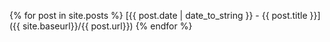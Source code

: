 {% for post in site.posts %} 
[{{ post.date | date_to_string }} - {{ post.title }}]({{ site.baseurl}}/{{ post.url}})
{% endfor %}
